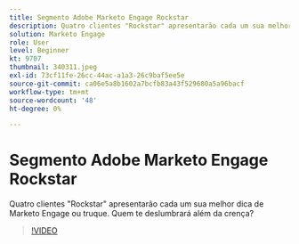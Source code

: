 ```yaml
---
title: Segmento Adobe Marketo Engage Rockstar
description: Quatro clientes "Rockstar" apresentarão cada um sua melhor dica de Marketo Engage ou truque. Quem te deslumbrará além da crença?
solution: Marketo Engage
role: User
level: Beginner
kt: 9707
thumbnail: 340311.jpeg
exl-id: 73cf11fe-26cc-44ac-a1a3-26c9baf5ee5e
source-git-commit: ca06e5a8b1602a7bcfb83a43f529680a5a96bacf
workflow-type: tm+mt
source-wordcount: '48'
ht-degree: 0%

---
```


# Segmento Adobe Marketo Engage Rockstar

Quatro clientes &quot;Rockstar&quot; apresentarão cada um sua melhor dica de Marketo Engage ou truque. Quem te deslumbrará além da crença?

>[!VIDEO](https://video.tv.adobe.com/v/340311/?quality=12&learn=on)
